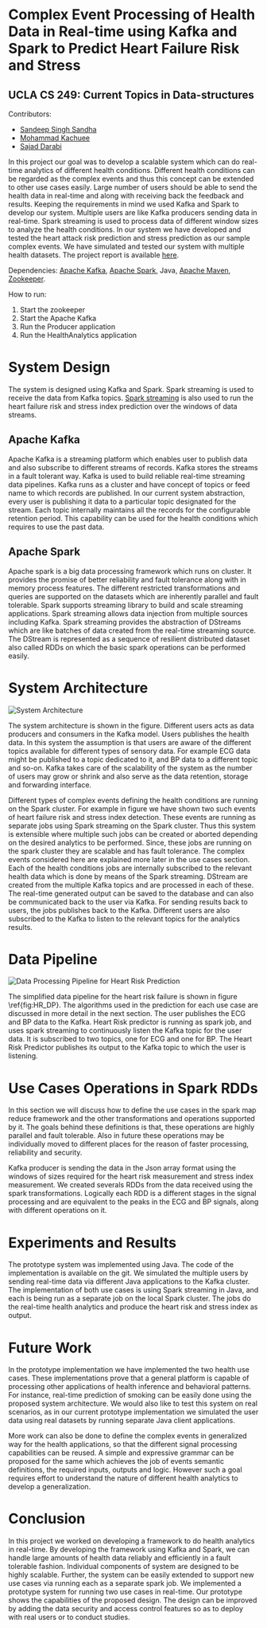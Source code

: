 # Complex Event Processing of Health Data in Real-time using Kafka and Spark to Predict Heart Failure Risk and Stress
## UCLA CS 249: Current Topics in Data-structures 

Contributors:
- [Sandeep Singh Sandha](https://sites.google.com/view/sandeep-/home)
- [Mohammad Kachuee](http://web.cs.ucla.edu/~mkachuee/)
- [Sajad Darabi](http://web.cs.ucla.edu/~sajad.darabi/)

In this project our goal was to develop a scalable system which can do real-time analytics of different health conditions. Different health conditions can be regarded as the complex events and thus this concept can be extended to other use cases easily.
Large number of users should be able to send the health data in real-time and along with receiving back the feedback and results. 
Keeping the requirements in mind we used Kafka and Spark to develop our system. Multiple users are like Kafka producers sending data in real-time. Spark streaming is used to process data of different window sizes to analyze the health conditions. In our system we have developed and tested the heart attack risk prediction and stress prediction as our sample complex events. We have simulated and tested our system with multiple health datasets. The project report is available [here](https://github.com/sandeep-iitr/ComplexEventDetection_CS249/blob/master/complex-event-processing.pdf).


Dependencies:
[Apache Kafka](https://kafka.apache.org/), [Apache Spark](https://spark.apache.org/), Java, [Apache Maven](https://maven.apache.org/), [Zookeeper](https://zookeeper.apache.org/).

How to run:
1. Start the zookeeper
2. Start the Apache Kafka
3. Run the Producer application
4. Run the HealthAnalytics application




# System Design
The system is designed using Kafka and Spark. Spark streaming is used to receive the data from Kafka topics. [Spark streaming](https://spark.apache.org/streaming/) is also used to run the heart failure risk and stress index prediction over the windows of data streams.

## Apache Kafka
Apache Kafka is a streaming platform which enables user to publish data and also subscribe to different streams of records. Kafka stores the streams in a fault tolerant way. Kafka is used to build reliable real-time streaming data pipelines. Kafka runs as a cluster and have concept of topics or feed name to which records are published. In our current system abstraction, every user is publishing it data to a particular topic designated for the stream. Each topic internally maintains all the records for the configurable retention period. This capability can be used for the health conditions which requires to use the past data. 

## Apache Spark
Apache spark is a big data processing framework which runs on cluster. It provides the promise of better reliability and fault tolerance along with in memory process features. The different restricted transformations and queries are supported on the datasets which are inherently parallel and fault tolerable. Spark supports streaming library to build and scale streaming applications. Spark streaming allows data injection from multiple sources including Kafka. Spark streaming provides the abstraction of DStreams which are like batches of data created from the real-time streaming source. The DStream is represented as a sequence of resilient distributed dataset also called RDDs on which the basic spark operations can be performed easily.


# System Architecture
![System Architecture](https://github.com/sandeep-iitr/ComplexEventDetection_CS249/blob/master/figs/system.jpg)

The system architecture is shown in the figure. Different users acts as data producers and consumers in the Kafka model. Users publishes the health data. In this system the assumption is that users are aware of the different topics available for different types of sensory data. For example ECG data might be published to a topic dedicated to it, and BP data to a different topic and so-on. Kafka takes care of the scalability of the system as the number of users may grow or shrink and also serve as the data retention, storage and forwarding interface.

Different types of complex events defining the health conditions are running on the Spark cluster. For example in figure we have shown two such events of heart failure risk and stress index detection. These events are running as separate jobs using Spark streaming on the Spark cluster. Thus this system is extensible where multiple such jobs can be created or aborted depending on the desired analytics to be performed. Since, these jobs are running on the spark cluster they are scalable and has fault tolerance. The complex events considered here are explained more later in the use cases section.
	Each of the health conditions jobs are internally subscribed to the relevant health data which is done by means of the Spark streaming. DStream are created from the multiple Kafka topics and are processed in each of these. The real-time generated output can be saved to the database and can also be communicated back to the user via Kafka. For sending results back to users, the jobs publishes back to the Kafka. Different users are also subscribed to the Kafka to listen to the relevant topics for the analytics results.

# Data Pipeline
![Data Processing Pipeline for Heart Risk Prediction](https://github.com/sandeep-iitr/ComplexEventDetection_CS249/blob/master/figs/HR_DP.jpg)

The simplified data pipeline for the heart risk failure is shown in figure \ref{fig:HR_DP}. The algorithms used in the prediction for each use case are discussed in more detail in the next section. The user publishes the ECG and BP data to the Kafka. Heart Risk predictor is running as spark job, and uses spark streaming to continuously listen the Kafka topic for the user data. It is subscribed to two topics, one for ECG and one for BP. The Heart Risk Predictor publishes its output to the Kafka topic to which the user is listening.

# Use Cases Operations in Spark RDDs
In this section we will discuss how to define the use cases in the spark map reduce framework and the other transformations and operations supported by it. The goals behind these definitions is that, these operations are highly parallel and fault tolerable. Also in future these operations may be individually moved to different places for the reason of faster processing, reliability and security. 

Kafka producer is sending the data in the Json array format using the windows of sizes required for the heart risk measurement and stress index measurement. We created severals RDDs from the data received using the spark transformations. Logically each RDD is a different stages in the signal processing and are equivalent to the peaks in the ECG and BP signals, along with different operations on it.

# Experiments and Results
The prototype system was implemented using Java. The code of the implementation is available on the git. We simulated the multiple users by sending real-time data via different Java applications to the Kafka cluster. The implementation of both use cases is using Spark streaming in Java, and each is being run as a separate job on the local Spark cluster. The jobs do the real-time health analytics and produce the heart risk and stress index as output.

# Future Work
In the prototype implementation we have implemented the two health use cases. These implementations prove that a general platform is capable of processing other applications of health inference and behavioral patterns. For instance, real-time prediction of smoking can be easily done using the proposed system architecture. We would also like to test this system on real scenarios, as in our current prototype implementation we simulated the user data using real datasets by running separate Java client applications.

More work can also be done to define the complex events in generalized way for the health applications, so that the different signal processing capabilities can be reused. A simple and expressive grammar can be proposed for the same which achieves the job of events semantic definitions, the required inputs, outputs and logic. However such a goal requires effort to understand the nature of different health analytics to develop a generalization.

# Conclusion
In this project we worked on developing a framework to do health analytics in real-time.
By developing the framework using Kafka and Spark, we can handle large amounts of health data reliably and efficiently in a fault tolerable fashion. Individual components of system are designed to be highly scalable. Further, the system can be easily extended to support new use cases via running each as a separate spark job. We implemented a prototype system for running two use cases in real-time. Our prototype shows the capabilities of the proposed design. The design can be improved by adding the  data security and access control features so as to deploy with real users or to conduct studies.
